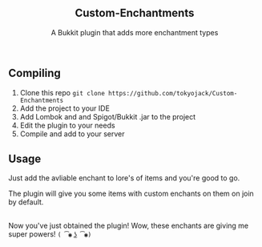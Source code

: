 <h2  align="center">Custom-Enchantments</h2>
<p  align="center">A Bukkit plugin that adds more enchantment types</p>

<br/>

## Compiling

1. Clone this repo ```git clone https://github.com/tokyojack/Custom-Enchantments```
2. Add the project to your IDE
3. Add Lombok and and Spigot/Bukkit .jar to the project 
4. Edit the plugin to your needs
5. Compile and add to your server

## Usage

Just add the avliable enchant to lore's of items and you're good to go. 

The plugin will give you some items with custom enchants on them on join by default.

##

Now you've just obtained the plugin! Wow, these enchants are giving me super powers! ```( ͡◉ ͜ʖ ͡◉)```
